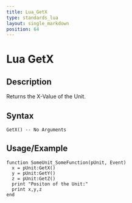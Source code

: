```yaml
---
title: Lua_GetX
type: standards_lua
layout: single_markdown
position: 64
---
```


# Lua GetX

## Description

Returns the X-Value of the Unit.

## Syntax

```
GetX() -- No Arguments
```

## Usage/Example

```
function SomeUnit_SomeFunction(pUnit, Event) 
  x = pUnit:GetX() 
  y = pUnit:GetY()
  z = pUnit:GetZ()
  print "Positon of the Unit:"
  print x,y,z
end
```
